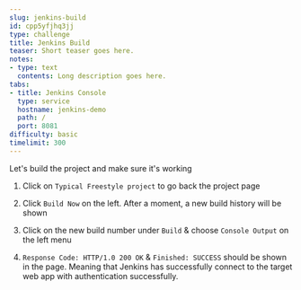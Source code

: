 ```yaml
---
slug: jenkins-build
id: cpp5yfjhq3jj
type: challenge
title: Jenkins Build
teaser: Short teaser goes here.
notes:
- type: text
  contents: Long description goes here.
tabs:
- title: Jenkins Console
  type: service
  hostname: jenkins-demo
  path: /
  port: 8081
difficulty: basic
timelimit: 300
---
```

Let's build the project and make sure it's working

1. Click on `Typical Freestyle project` to go back the project page

2. Click `Build Now` on the left.   After a moment, a new build history will be shown

3. Click on the new build number under `Build` & choose `Console Output` on the left menu

4. `Response Code: HTTP/1.0 200 OK` & `Finished: SUCCESS` should be shown in the page.
   Meaning that Jenkins has successfully connect to the target web app with authentication successfully.